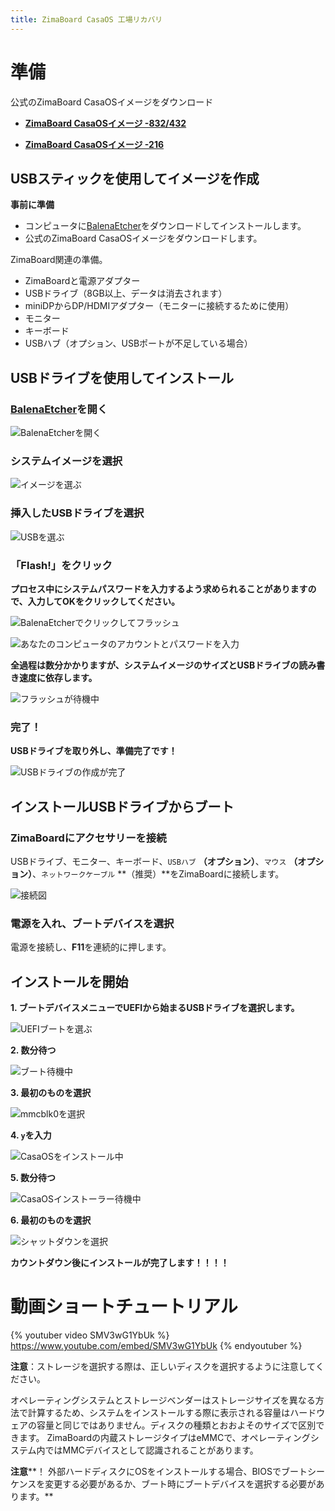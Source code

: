 ```yaml
---
title: ZimaBoard CasaOS 工場リカバリ
---
```


# 準備

公式のZimaBoard CasaOSイメージをダウンロード

- [**ZimaBoard CasaOSイメージ -832/432**](https://drive.google.com/file/d/1b-k7d1LzPHNUtem-hOrHB5dDt0_AC6mK/view)

- [**ZimaBoard CasaOSイメージ -216**](https://drive.google.com/file/d/1PFw1JXoimwUvOX9kgkmOSUM0evi_GGxv/view)

## USBスティックを使用してイメージを作成

**事前に準備**

- コンピュータに[BalenaEtcher](https://www.balena.io/etcher/)をダウンロードしてインストールします。
- 公式のZimaBoard CasaOSイメージをダウンロードします。

ZimaBoard関連の準備。

- ZimaBoardと電源アダプター
- USBドライブ（8GB以上、データは消去されます）
- miniDPからDP/HDMIアダプター（モニターに接続するために使用）
- モニター
- キーボード
- USBハブ（オプション、USBポートが不足している場合）

## USBドライブを使用してインストール

### [BalenaEtcher](https://www.balena.io/etcher/)を開く

![BalenaEtcherを開く](/images/Restore-factory-settings/open-balenaetcher.png)

### システムイメージを選択 

![イメージを選ぶ](/images/Restore-factory-settings/choose-image.png)

### 挿入したUSBドライブを選択

![USBを選ぶ](/images/Restore-factory-settings/choose-usb.png)

### 「Flash!」をクリック 

**プロセス中にシステムパスワードを入力するよう求められることがありますので、入力してOKをクリックしてください。**

![BalenaEtcherでクリックしてフラッシュ](/images/Restore-factory-settings/click-flash.png)

![あなたのコンピュータのアカウントとパスワードを入力](/images/Restore-factory-settings/enter-password.png)

**全過程は数分かかりますが、システムイメージのサイズとUSBドライブの読み書き速度に依存します。**

![フラッシュが待機中](/images/Restore-factory-settings/waiting-flash.png)

### 完了！

**USBドライブを取り外し、準備完了です！**

![USBドライブの作成が完了](/images/Restore-factory-settings/complete-flash.png)

## **インストールUSBドライブからブート**

### ZimaBoardにアクセサリーを接続

USBドライブ、モニター、キーボード、`USBハブ` **（オプション）**、`マウス` **（オプション）**、`ネットワークケーブル` **（推奨）**をZimaBoardに接続します。

![接続図](/images/Restore-factory-settings/connection-diagram.png)

### 電源を入れ、ブートデバイスを選択

電源を接続し、**F11**を連続的に押します。

## **インストールを開始**

**1. ブートデバイスメニューでUEFIから始まるUSBドライブを選択します。**

![UEFIブートを選ぶ](/images/Restore-factory-settings/choose-uefi-boot.jpeg)

**2. 数分待つ**

![ブート待機中](/images/Restore-factory-settings/witting-boot.png)

**3. 最初のものを選択**

![mmcblk0を選択](/images/Restore-factory-settings/select-mmcblk0.png)

**4. `y`を入力**

![CasaOSをインストール中](/images/Restore-factory-settings/enter-yes.png)

**5. 数分待つ**

![CasaOSインストーラー待機中](/images/Restore-factory-settings/witting-install.png)

**6. 最初のものを選択**

![シャットダウンを選択](/images/Restore-factory-settings/select-poweroff.png)

**カウントダウン後にインストールが完了します！！！！**

# 動画ショートチュートリアル

{% youtuber video SMV3wG1YbUk %}
https://www.youtube.com/embed/SMV3wG1YbUk
{% endyoutuber %}

**注意**：ストレージを選択する際は、正しいディスクを選択するように注意してください。

オペレーティングシステムとストレージベンダーはストレージサイズを異なる方法で計算するため、システムをインストールする際に表示される容量はハードウェアの容量と同じではありません。ディスクの種類とおおよそのサイズで区別できます。
ZimaBoardの内蔵ストレージタイプはeMMCで、オペレーティングシステム内ではMMCデバイスとして認識されることがあります。

**注意****！ 外部ハードディスクにOSをインストールする場合、BIOSでブートシーケンスを変更する必要があるか、ブート時にブートデバイスを選択する必要があります。**